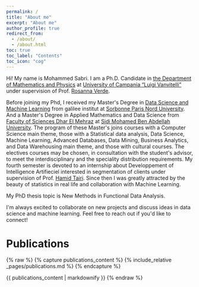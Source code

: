 ```yaml
---
permalink: /
title: "About me"
excerpt: "About me"
author_profile: true
redirect_from: 
  - /about/
  - /about.html
toc: true
toc_label: "Contents"
toc_icon: "cog"
---
```


Hi! My name is Mohammed Sabri. I am a Ph.D. Candidate in [the Department of Mathematics and Physics](https://www.matfis.unicampania.it/) at [University of Campania “Luigi Vanvitelli”](https://international.unicampania.it/index.php/en/) under supervision of Prof. [Rosanna Verde](https://www.researchgate.net/profile/Rosanna_Verde).

Before joining my Phd, I received my Master's Degree in [Data Science and Machine Learning](https://lipn.univ-paris13.fr/~bennani/Web_Master_Info/Master_Info_EID2_Anglais.html) from galilee institut at [Sorbonne Paris Nord University](https://galilee.univ-paris13.fr/). And a Master's Degree in Applied Mathematics and Data Science from [Faculty of Sciences Dhar El Mehraz](http://www.fsdmfes.ac.ma/) at [Sidi Mohamed Ben Abdellah University](http://www.usmba.ac.ma/~usmba2/). The program of these Master's joins courses with a Computer Science main theme, those with a Statistical data analysis, Data Science, Machine Learning, Advanced Databases, Data Mining, Business Analytics, and Data Warehousing main theme, and those with cultural courses. The electives courses may be chosen, in consultation with the student's advisor, to meet the interdisciplinary  and the speciality distribution requirements. My fourth semester is devoted to an internship about Developpement of Intelligence Artifieciel interested in segmentation of clients under supervision of Prof. [Hamid Tairi](https://scholar.google.fr/citations?user=eBF5ZcwAAAAJ&hl=fr). Since then I was greatly attracted by the beauty of statistics in real life and collaboration with Machine Learning.

My PhD thesis topic is New Methods in Functional Data Analysis.


I'm always excited to collaborate on new projects and discuss ideas in data science and machine learning. Feel free to reach out if you'd like to connect!


# Publications

{% raw %}
{% capture publications_content %}
{% include_relative _pages/publications.md %}
{% endcapture %}

{{ publications_content | markdownify }}
{% endraw %}
